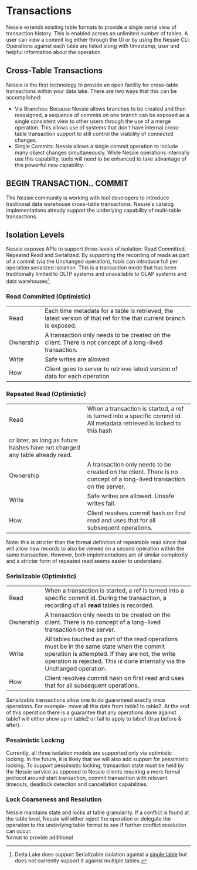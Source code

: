 # Transactions

Nessie extends existing table formats to provide a single serial view of transaction 
history. This is enabled across an unlimited number of tables. A user can view a commit log either 
through the UI or by using the Nessie CLI. Operations against each table are listed along 
with timestamp, user and helpful information about the operation. 

## Cross-Table Transactions

Nessie is the first technology to provide an open facility for cross-table transactions 
within your data lake. There are two ways that this can be accomplished:

* Via Branches: Because Nessie allows branches to be created and then reassigned, a 
  sequence of commits on one branch can be exposed as a single consistent view to other 
  users through the use of a merge operation. This allows use of systems that don't have internal 
  cross-table transaction support to still control the visibility of connected changes. 
* Single Commits: Nessie allows a single commit operation to include many object changes 
  simultaneously. While Nessie operations internally use this capability, tools will need to be enhanced to take advantage of this powerful 
  new capability.

## BEGIN TRANSACTION.. COMMIT

The Nessie community is working with tool developers to introduce traditional data 
warehouse cross-table transactions. Nessie's catalog implementations already support 
the underlying capability of multi-table transactions.

## Isolation Levels

Nessie exposes APIs to support three-levels of isolation: Read Committed, 
Repeated Read and Serialized. By supporting the recording of reads as part of a commit (via the Unchanged 
operation), tools can introduce full per operation serialized isolation. This is a 
transaction mode that has been traditionally limited to OLTP systems and unavailable 
to OLAP systems and data warehouses[^1]. 


### Read Committed (Optimistic)

|||
|-|-|
|Read|Each time metadata for a table is retrieved, the latest version of that ref for the that current branch is exposed.|
|Ownership|A transaction only needs to be created on the client. There is not concept of a long-lived transaction.|
|Write|Safe writes are allowed.|
|How|Client goes to server to retrieve latest version of data for each operation|


### Repeated Read (Optimistic)

|||
|-|-|
|Read|When a transaction is started, a ref is turned into a specific commit id. All metadata retrieved is locked to this hash 
or later, as long as future hashes have not changed any table already read.|
|Ownership|A transaction only needs to be created on the client. There is no concept of a long-lived transaction on the server.|
|Write|Safe writes are allowed. Unsafe writes fail.|
|How|Client resolves commit hash on first read and uses that for all subsequent operations.|

Note: this is stricter than the formal definition of repeatable read since that will allow new records to also be viewed on a second operation within the same transaction. However, both implementations are of similar complexity and a stricter form of repeated read seems easier to understand.

### Serializable (Optimistic)

|||
|-|-|
|Read|When a transaction is started, a ref is turned into a specific commit id. During the transaction, a recording of all **read** tables is recorded.|
|Ownership|A transaction only needs to be created on the client. There is no concept of a long-lived transaction on the server.|
|Write|All tables touched as part of the read operations must be in the same state when the commit operation is attempted. If they are not, the write operation is rejected. This is done internally via the Unchanged operation.|
|How|Client resolves commit hash on first read and uses that for all subsequent operations.|

Serializable transactions allow one to do guaranteed exactly once operations. For example- 
move all this data from table1 to table2. At the end of this operation there is a guarantee 
that any operations done against table1 will either show up in table2 or fail to apply 
to table1 (true before & after).

### Pessimistic Locking

Currently, all three isolation models are supported only via optimistic 
locking. In the future, it is likely that we will also add support for pessimistic 
locking. To support pessimistic locking, transaction state must be held by the Nessie 
service as opposed to Nessie clients requiring a more formal protocol around start 
transaction, commit transaction with relevant timeouts, deadlock detection and 
cancellation capabilities.

### Lock Coarseness and Resolution

Nessie maintains state and locks at table granularity. If a conflict is found at the 
table level, Nessie will either reject the operation or delegate the operation to the 
underlying table format to see if further conflict resolution can occur.  
format to provide additional 

[^1]: Delta Lake does support Serializable isolation against a [single table](https://docs.databricks.com/delta/optimizations/isolation-level.html) 
but does not currently support it against multiple tables.